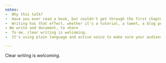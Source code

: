 ```yaml
---
notes:
-  Why this talk?
-  Have you ever read a book, but couldn't get through the first chapter. Perhaps the author has a strong vocabulary or your couldn't follow the story. Maybe you tried to get through it, but unless it was compulsory you probably gave up because if this *first chapter* is tough then the rest of the book will be too.
-  Writing has that effect, whether it's a tutorial, a tweet, a blog post, or a README - it's all the same. If you box out users with thick jargon or indirect language  then they'll be afraid of your tools, API, or your blog.
- We write and document, to share
-  To me, clear writing is welcoming.
-  It's using plain language and active voice to make sure your audience can follow along.

---
```


Clear writing is *welcoming*.